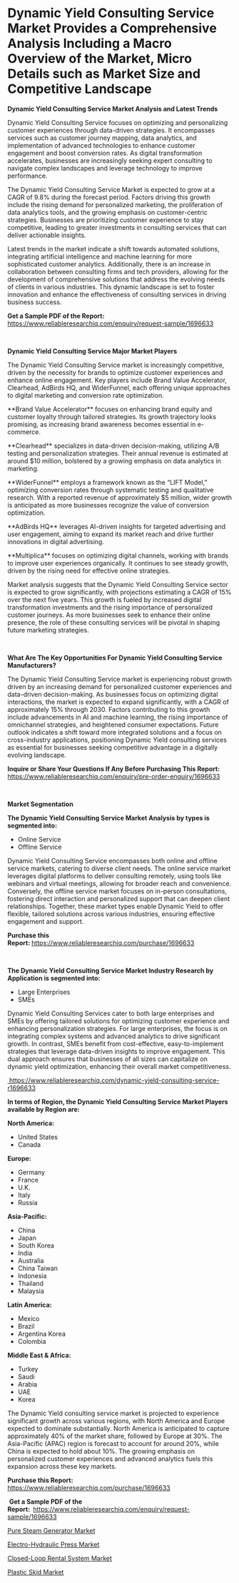 <p><h1>Dynamic Yield Consulting Service Market Provides a Comprehensive Analysis Including a Macro Overview of the Market, Micro Details such as Market Size and Competitive Landscape</h1></p><p><strong>Dynamic Yield Consulting Service Market Analysis and Latest Trends</strong></p>
<p><p>Dynamic Yield Consulting Service focuses on optimizing and personalizing customer experiences through data-driven strategies. It encompasses services such as customer journey mapping, data analytics, and implementation of advanced technologies to enhance customer engagement and boost conversion rates. As digital transformation accelerates, businesses are increasingly seeking expert consulting to navigate complex landscapes and leverage technology to improve performance.</p><p>The Dynamic Yield Consulting Service Market is expected to grow at a CAGR of 9.8% during the forecast period. Factors driving this growth include the rising demand for personalized marketing, the proliferation of data analytics tools, and the growing emphasis on customer-centric strategies. Businesses are prioritizing customer experience to stay competitive, leading to greater investments in consulting services that can deliver actionable insights.</p><p>Latest trends in the market indicate a shift towards automated solutions, integrating artificial intelligence and machine learning for more sophisticated customer analytics. Additionally, there is an increase in collaboration between consulting firms and tech providers, allowing for the development of comprehensive solutions that address the evolving needs of clients in various industries. This dynamic landscape is set to foster innovation and enhance the effectiveness of consulting services in driving business success.</p></p>
<p><strong>Get a Sample PDF of the Report:&nbsp;</strong> <a href="https://www.reliableresearchiq.com/enquiry/request-sample/1696633?utm_campaign=1121&utm_medium=2&utm_source=Github&utm_content=ia&utm_term=08012025&utm_id=dynamic-yield-consulting-service">https://www.reliableresearchiq.com/enquiry/request-sample/1696633</a></p>
<p>&nbsp;</p>
<p><strong>Dynamic Yield Consulting Service Major Market Players</strong></p>
<p><p>The Dynamic Yield Consulting Service market is increasingly competitive, driven by the necessity for brands to optimize customer experiences and enhance online engagement. Key players include Brand Value Accelerator, Clearhead, AdBirds HQ, and WiderFunnel, each offering unique approaches to digital marketing and conversion rate optimization.</p><p>**Brand Value Accelerator** focuses on enhancing brand equity and customer loyalty through tailored strategies. Its growth trajectory looks promising, as increasing brand awareness becomes essential in e-commerce.</p><p>**Clearhead** specializes in data-driven decision-making, utilizing A/B testing and personalization strategies. Their annual revenue is estimated at around $10 million, bolstered by a growing emphasis on data analytics in marketing.</p><p>**WiderFunnel** employs a framework known as the “LIFT Model,” optimizing conversion rates through systematic testing and qualitative research. With a reported revenue of approximately $5 million, wider growth is anticipated as more businesses recognize the value of conversion optimization.</p><p>**AdBirds HQ** leverages AI-driven insights for targeted advertising and user engagement, aiming to expand its market reach and drive further innovations in digital advertising.</p><p>**Multiplica** focuses on optimizing digital channels, working with brands to improve user experiences organically. It continues to see steady growth, driven by the rising need for effective online strategies.</p><p>Market analysis suggests that the Dynamic Yield Consulting Service sector is expected to grow significantly, with projections estimating a CAGR of 15% over the next five years. This growth is fueled by increased digital transformation investments and the rising importance of personalized customer journeys. As more businesses seek to enhance their online presence, the role of these consulting services will be pivotal in shaping future marketing strategies.</p></p>
<p>&nbsp;</p>
<p><strong>What Are The Key Opportunities For Dynamic Yield Consulting Service Manufacturers?</strong></p>
<p><p>The Dynamic Yield Consulting Service market is experiencing robust growth driven by an increasing demand for personalized customer experiences and data-driven decision-making. As businesses focus on optimizing digital interactions, the market is expected to expand significantly, with a CAGR of approximately 15% through 2030. Factors contributing to this growth include advancements in AI and machine learning, the rising importance of omnichannel strategies, and heightened consumer expectations. Future outlook indicates a shift toward more integrated solutions and a focus on cross-industry applications, positioning Dynamic Yield consulting services as essential for businesses seeking competitive advantage in a digitally evolving landscape.</p></p>
<p><strong>Inquire or Share Your Questions If Any Before Purchasing This Report:</strong> <a href="https://www.reliableresearchiq.com/enquiry/pre-order-enquiry/1696633?utm_campaign=1121&utm_medium=2&utm_source=Github&utm_content=ia&utm_term=08012025&utm_id=dynamic-yield-consulting-service">https://www.reliableresearchiq.com/enquiry/pre-order-enquiry/1696633</a></p>
<p>&nbsp;</p>
<p><strong>Market Segmentation</strong></p>
<p><strong>The Dynamic Yield Consulting Service Market Analysis by types is segmented into:</strong></p>
<p><ul><li>Online Service</li><li>Offline Service</li></ul></p>
<p><p>Dynamic Yield Consulting Service encompasses both online and offline service markets, catering to diverse client needs. The online service market leverages digital platforms to deliver consulting remotely, using tools like webinars and virtual meetings, allowing for broader reach and convenience. Conversely, the offline service market focuses on in-person consultations, fostering direct interaction and personalized support that can deepen client relationships. Together, these market types enable Dynamic Yield to offer flexible, tailored solutions across various industries, ensuring effective engagement and support.</p></p>
<p><strong>Purchase this Report:&nbsp;</strong><a href="https://www.reliableresearchiq.com/purchase/1696633?utm_campaign=1121&utm_medium=2&utm_source=Github&utm_content=ia&utm_term=08012025&utm_id=dynamic-yield-consulting-service">https://www.reliableresearchiq.com/purchase/1696633</a></p>
<p>&nbsp;</p>
<p><strong>The Dynamic Yield Consulting Service Market Industry Research by Application is segmented into:</strong></p>
<p><ul><li>Large Enterprises</li><li>SMEs</li></ul></p>
<p><p>Dynamic Yield Consulting Services cater to both large enterprises and SMEs by offering tailored solutions for optimizing customer experience and enhancing personalization strategies. For large enterprises, the focus is on integrating complex systems and advanced analytics to drive significant growth. In contrast, SMEs benefit from cost-effective, easy-to-implement strategies that leverage data-driven insights to improve engagement. This dual approach ensures that businesses of all sizes can capitalize on dynamic yield optimization, enhancing their overall market competitiveness.</p></p>
<p><a href="https://www.reliableresearchiq.com/dynamic-yield-consulting-service-r1696633?utm_campaign=1121&utm_medium=2&utm_source=Github&utm_content=ia&utm_term=08012025&utm_id=dynamic-yield-consulting-service">&nbsp;https://www.reliableresearchiq.com/dynamic-yield-consulting-service-r1696633</a></p>
<p><strong>In terms of Region, the Dynamic Yield Consulting Service Market Players available by Region are:</strong></p>
<p>
    <p> <strong> North America: </strong>
        <ul>
            <li>United States</li>
            <li>Canada</li>
        </ul>
        </p> 
    <p> <strong> Europe: </strong>
        <ul>
            <li>Germany</li>
            <li>France</li>
            <li>U.K.</li>
            <li>Italy</li>
            <li>Russia</li>
        </ul>
        </p> 
    <p> <strong> Asia-Pacific: </strong>
        <ul>
            <li>China</li>
            <li>Japan</li>
            <li>South Korea</li>
            <li>India</li>
            <li>Australia</li>
            <li>China Taiwan</li>
            <li>Indonesia</li>
            <li>Thailand</li>
            <li>Malaysia</li>
        </ul>
        </p> 
    <p> <strong> Latin America: </strong>
        <ul>
            <li>Mexico</li>
            <li>Brazil</li>
            <li>Argentina Korea</li>
            <li>Colombia</li>
        </ul>
        </p> 
    <p> <strong> Middle East & Africa: </strong>
        <ul>
            <li>Turkey</li>
            <li>Saudi</li>
            <li>Arabia</li>
            <li>UAE</li>
            <li>Korea</li>
        </ul>
    </p>
    </p>
<p><p>The Dynamic Yield consulting service market is projected to experience significant growth across various regions, with North America and Europe expected to dominate substantially. North America is anticipated to capture approximately 40% of the market share, followed by Europe at 30%. The Asia-Pacific (APAC) region is forecast to account for around 20%, while China is expected to hold about 10%. The growing emphasis on personalized customer experiences and advanced analytics fuels this expansion across these key markets.</p></p>
<p><strong>Purchase this Report: </strong><a href="https://www.reliableresearchiq.com/purchase/1696633?utm_campaign=1121&utm_medium=2&utm_source=Github&utm_content=ia&utm_term=08012025&utm_id=dynamic-yield-consulting-service">https://www.reliableresearchiq.com/purchase/1696633</a></p>
<p>&nbsp;<strong>Get a Sample PDF of the Report:&nbsp;&nbsp;</strong><a href="https://www.reliableresearchiq.com/enquiry/request-sample/1696633?utm_campaign=1121&utm_medium=2&utm_source=Github&utm_content=ia&utm_term=08012025&utm_id=dynamic-yield-consulting-service">https://www.reliableresearchiq.com/enquiry/request-sample/1696633</a></p>
<p><strong></strong></p>
<p><p><a href="https://github.com/rosalinebhakta48/Market-Research-Report-List-1/blob/main/pure-steam-generator-market.md?utm_campaign=1121&utm_medium=2&utm_source=Github&utm_content=ia&utm_term=08012025&utm_id=dynamic-yield-consulting-service">Pure Steam Generator Market</a></p><p><a href="https://github.com/chongseney974/Market-Research-Report-List-1/blob/main/electro-hydraulic-press-market.md?utm_campaign=1121&utm_medium=2&utm_source=Github&utm_content=ia&utm_term=08012025&utm_id=dynamic-yield-consulting-service">Electro-Hydraulic Press Market</a></p><p><a href="https://github.com/nathaliehurles7142/Market-Research-Report-List-1/blob/main/closed-loop-rental-system-market.md?utm_campaign=1121&utm_medium=2&utm_source=Github&utm_content=ia&utm_term=08012025&utm_id=dynamic-yield-consulting-service">Closed-Loop Rental System Market</a></p><p><a href="https://github.com/darenph8er/Market-Research-Report-List-1/blob/main/plastic-skid-market.md?utm_campaign=1121&utm_medium=2&utm_source=Github&utm_content=ia&utm_term=08012025&utm_id=dynamic-yield-consulting-service">Plastic Skid Market</a></p></p>